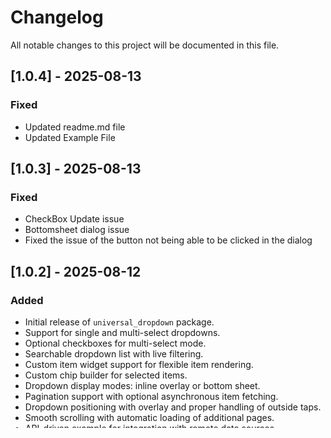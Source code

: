 # Changelog

All notable changes to this project will be documented in this file.

## [1.0.4] - 2025-08-13
### Fixed
- Updated readme.md file
- Updated Example File 

## [1.0.3] - 2025-08-13
### Fixed
- CheckBox Update issue
- Bottomsheet dialog issue
- Fixed the issue of the button not being able to be clicked in the dialog

## [1.0.2] - 2025-08-12

### Added
- Initial release of `universal_dropdown` package.
- Support for single and multi-select dropdowns.
- Optional checkboxes for multi-select mode.
- Searchable dropdown list with live filtering.
- Custom item widget support for flexible item rendering.
- Custom chip builder for selected items.
- Dropdown display modes: inline overlay or bottom sheet.
- Pagination support with optional asynchronous item fetching.
- Dropdown positioning with overlay and proper handling of outside taps.
- Smooth scrolling with automatic loading of additional pages.
- API-driven example for integration with remote data sources.
- Full example demo page demonstrating all use cases.
- Comprehensive unit widget tests covering main functionalities.
- Detailed README with installation, usage, and API reference.

### Fixed
- Proper overlay dismissal on outside tap.
- Scroll listener optimized to avoid multiple page fetches.
- Assertion to ensure either items or itemFetcher is provided, but not both.

## [1.0.1] - 2025-08-12
- Added Description in pubspec .yaml file

## [1.0.0] - 2025-08-12
### Added
- Initial release of `universal_dropdown` Flutter package.
- Supports single and multiple selection modes.
- Searchable dropdown list feature.
- Customizable item widgets and chips.
- API-driven dropdown example with Dio integration.
- Basic usage and advanced usage examples included.
- Screenshot and GIF demo placeholders in README.

### Fixed
- N/A

### Changed
- N/A



